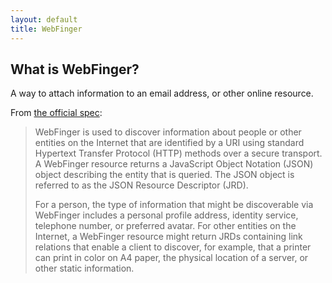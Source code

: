 ```yaml
---
layout: default
title: WebFinger
---
```


## What is WebFinger?

A way to attach information to an email address, or other online resource.

From [the official spec](https://tools.ietf.org/html/rfc7033):

> WebFinger is used to discover information about people or other entities on
> the Internet that are identified by a URI using standard Hypertext Transfer
> Protocol (HTTP) methods over a secure transport. A WebFinger resource
> returns a JavaScript Object Notation (JSON) object describing the entity that
> is queried. The JSON object is referred to as the JSON Resource Descriptor
> (JRD).
>
> For a person, the type of information that might be discoverable via
> WebFinger includes a personal profile address, identity service, telephone
> number, or preferred avatar. For other entities on the Internet, a WebFinger
> resource might return JRDs containing link relations that enable a client to
> discover, for example, that a printer can print in color on A4 paper, the
> physical location of a server, or other static information.
